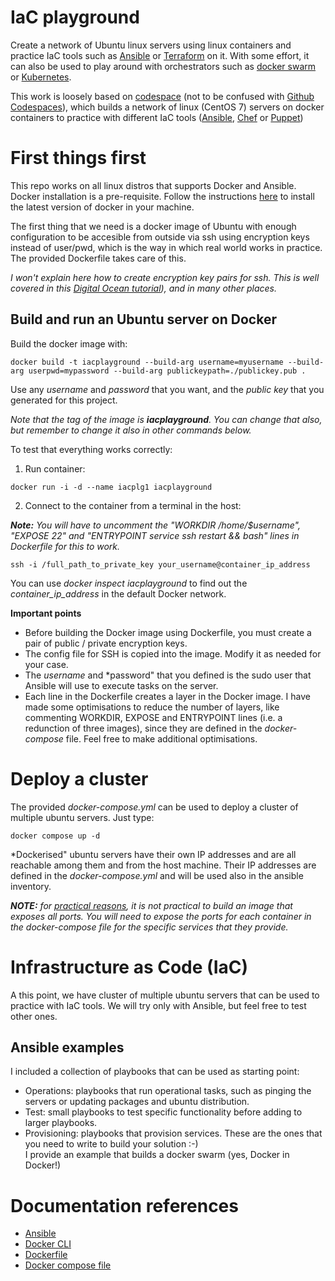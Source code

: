# IaC playground

Create a network of Ubuntu linux servers using linux containers and practice IaC tools such as  [Ansible](https://www.ansible.com/) or [Terraform](https://www.terraform.io/) on it. With some effort, it can also be used to play around with orchestrators such as [docker swarm](https://docs.docker.com/engine/swarm/) or [Kubernetes](https://kubernetes.io/).

This work is loosely based on [codespace](https://github.com/codespaces-io/codespaces.git) (not to be confused with [Github Codespaces](https://github.com/features/codespaces)), which builds a network of linux (CentOS 7) servers on docker containers to practice with different IaC tools ([Ansible](https://www.ansible.com/), [Chef](https://www.chef.io/) or [Puppet](https://puppet.com/))


# First things first 

This repo works on all linux distros that supports Docker and Ansible. Docker installation is a pre-requisite. Follow the instructions [here](https://docs.docker.com/engine/install/) to install the latest version of docker in your machine.

The first thing that we need is a docker image of Ubuntu with enough configuration to be accesible from outside via ssh using encryption keys instead of user/pwd, which is the way in which real world works in practice. The provided Dockerfile takes care of this.

*I won't explain here how to create encryption key pairs for ssh. This is well covered in this [Digital Ocean tutorial](https://www.digitalocean.com/community/tutorials/how-to-set-up-ssh-keys-on-ubuntu-22-04)), and in many other places.*

## Build and run an Ubuntu server on Docker

Build the docker image with:

```
docker build -t iacplayground --build-arg username=myusername --build-arg userpwd=mypassword --build-arg publickeypath=./publickey.pub .
```
Use any *username* and *password* that you want, and the *public key* that you generated for this project.  

*Note that the tag of the image is **iacplayground**. You can change that also, but remember to change it also in other commands below.* 

To test that everything works correctly: 

1. Run container:

```
docker run -i -d --name iacplg1 iacplayground
```

2. Connect to the container from a terminal in the host:

***Note:** You will have to uncomment the "WORKDIR /home/$username", "EXPOSE 22" and "ENTRYPOINT service ssh restart && bash" lines in Dockerfile for this to work.*

```
ssh -i /full_path_to_private_key your_username@container_ip_address
```
You can use *docker inspect iacplayground* to find out the *container_ip_address* in the default Docker network.

**Important points**

- Before building the Docker image using Dockerfile, you must create a pair of public / private encryption keys.
- The config file for SSH is copied into the image. Modify it as needed for your case. 
- The *username* and *password" that you defined is the sudo user that Ansible will use to execute tasks on the server. 
- Each line in the Dockerfile creates a layer in the Docker image. I have made some optimisations to reduce the number of layers, like commenting WORKDIR, EXPOSE and ENTRYPOINT lines (i.e. a redunction of three images), since they are defined in the *docker-compose* file. Feel free to make additional optimisations.

# Deploy a cluster

The provided *docker-compose.yml* can be used to deploy a cluster of multiple ubuntu servers. Just type:

```
docker compose up -d
```

*Dockerised" ubuntu servers have their own IP addresses and are all reachable among them and from the host machine. Their IP addresses are defined in the *docker-compose.yml* and will be used also in the ansible inventory.

***NOTE:** for [practical reasons](https://github.com/moby/moby/issues/11185), it is not practical to build an image that exposes all ports. You will need to expose the ports for each container in the docker-compose file for the specific services that they provide.*


# Infrastructure as Code (IaC)

A this point, we have cluster of multiple ubuntu servers that can be used to practice with IaC tools. We will try only with Ansible, but feel free to test other ones.

## Ansible examples

I included a collection of playbooks that can be used as starting point:

- Operations: playbooks that run operational tasks, such as pinging the servers or updating packages and ubuntu distribution.
- Test: small playbooks to test specific functionality before adding to larger playbooks.
- Provisioning: playbooks that provision services. These are the ones that you need to write to build your solution :-)<br>I provide an example that builds a docker swarm (yes, Docker in Docker!)

# Documentation references

- [Ansible](https://docs.ansible.com/ansible/latest/user_guide/index.html)
- [Docker CLI](https://docs.docker.com/reference/)
- [Dockerfile](https://docs.docker.com/engine/reference/builder/)
- [Docker compose file](https://docs.docker.com/compose/compose-file/)